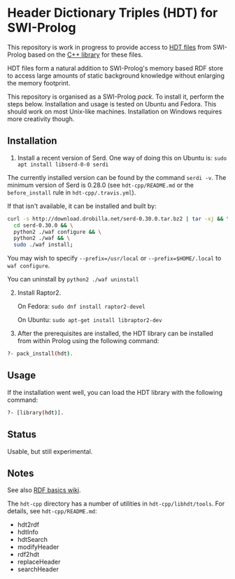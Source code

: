 # Header Dictionary Triples (HDT) for SWI-Prolog

This  repository  is  work  in  progress   to  provide  access  to  [HDT
files](http://www.rdfhdt.org/)  from  SWI-Prolog  based    on  the  [C++
library](https://github.com/rdfhdt/hdt-cpp.git) for these files.

HDT files form a natural addition to SWI-Prolog's memory based RDF store
to access large amounts of static background knowledge without enlarging
the memory footprint.

This repository is organised as a SWI-Prolog _pack_.  To install it,
perform the steps below.  Installation and usage is tested on Ubuntu
and Fedora.  This should work on most Unix-like machines.
Installation on Windows requires more creativity though.



## Installation

1. Install a recent version of Serd. One way of doing this
on Ubuntu is: `sudo apt install libserd-0-0 serdi`

The currently installed version can be found by the command `serdi
-v`. The minimum version of Serd is 0.28.0 (see `hdt-cpp/README.md` or
the `before_install` rule in `hdt-cpp/.travis.yml`).

If that isn't available, it can be installed and built by:
```bash
curl -s http://download.drobilla.net/serd-0.30.0.tar.bz2 | tar -xj && \
  cd serd-0.30.0 && \
  python2 ./waf configure && \
  python2 ./waf && \
  sudo ./waf install;
```

You may wish to specify `--prefix=/usr/local` or `--prefix=$HOME/.local`
to `waf configure`.

You can uninstall by `python2 ./waf uninstall`

2. Install Raptor2.

   On Fedora: `sudo dnf install raptor2-devel`

   On Ubuntu: `sudo apt-get install libraptor2-dev`

3. After the prerequisites are installed, the HDT library can be
   installed from within Prolog using the following command:

```bash
?- pack_install(hdt).
```



## Usage

If the installation went well, you can load the HDT library with the following command:


```bash
?- [library(hdt)].
```



## Status

Usable, but still experimental.

## Notes

See also [RDF basics wiki](https://swi-prolog.discourse.group/t/rdf-basics/4105).

The `hdt-cpp` directory has a number of utilities in
`hdt-cpp/libhdt/tools`.  For details, see `hdt-cpp/README.md`:
* hdt2rdf
* hdtInfo
* hdtSearch
* modifyHeader
* rdf2hdt
* replaceHeader
* searchHeader

